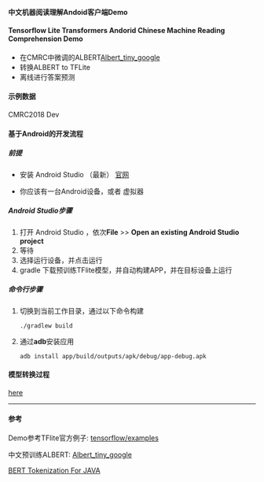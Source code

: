 

####  中文机器阅读理解Andoid客户端Demo

#### Tensorflow Lite Transformers Andorid  Chinese Machine Reading Comprehension Demo

- 在CMRC中微调的ALBERT[Albert_tiny_google](#)
- 转换ALBERT to TFLite
- 离线进行答案预测

#### 示例数据

CMRC2018 Dev





#### 基于Android的开发流程

##### 前提

- 安装 Android Studio （最新） [官网](https://developer.android.com/studio/index.html)

- 你应该有一台Android设备，或者 虚拟器

#####  Android Studio步骤

1. 打开 Android Studio  ，依次**File**  >>  **Open an existing Android Studio project**
2. 等待
3. 选择运行设备，并点击运行
4. gradle 下载预训练TFlite模型，并自动构建APP，并在目标设备上运行

##### 命令行步骤

1. 切换到当前工作目录，通过以下命令构建

   ```shell
   ./gradlew build
   ```

1. 通过**adb**安装应用

   ```shell
   adb install app/build/outputs/apk/debug/app-debug.apk
   ```

   

#### 模型转换过程

[here](#)

---

#### 参考

Demo参考TFlite官方例子: [tensorflow/examples](https://github.com/tensorflow/examples)

中文预训练ALBERT: [Albert_tiny_google](https://github.com/zhongbin1/bert_tokenization_for_java)

[BERT Tokenization For JAVA](https://github.com/zhongbin1/bert_tokenization_for_java)


